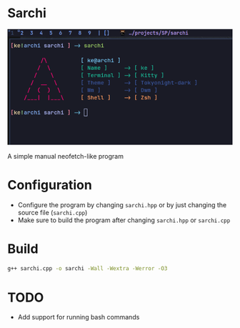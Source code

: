 
# Sarchi

![Sarchi Image](./img/img.png?raw=true "Sarchi Image")

A simple manual neofetch-like program

# Configuration
- Configure the program by changing `sarchi.hpp` or by just changing the source file (`sarchi.cpp`)
- Make sure to build the program after changing `sarchi.hpp` or `sarchi.cpp`

# Build
```bash
g++ sarchi.cpp -o sarchi -Wall -Wextra -Werror -O3

```

# TODO 

- Add support for running bash commands
